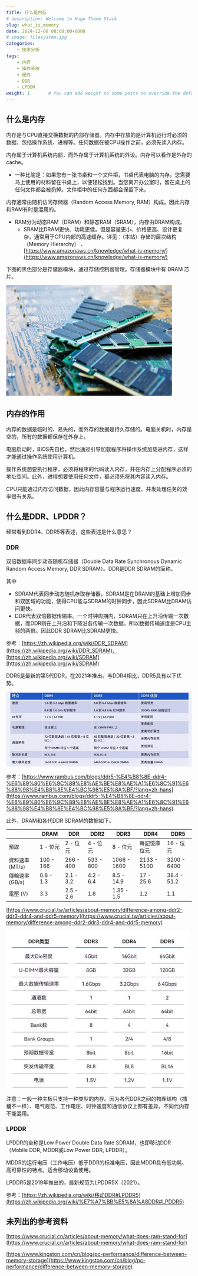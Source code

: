 ```yaml
---
title: 什么是内存
# description: Welcome to Hugo Theme Stack
slug: what_is_memory
date: 2024-12-08 00:00:00+0000
# image: filesystem.jpg
categories:
    - 技术分析
tags:
    - 内存
    - 操作系统
    - 硬件
    - DDR
    - LPDDR
weight: 1       # You can add weight to some posts to override the default sorting (date descending)
---
```


## 什么是内存

内存是与CPU直接交换数据的内部存储器。内存中存放的是计算机运行时必须的数据，包括操作系统、进程等。任何数据在被CPU操作之前，必须先读入内存。

内存属于计算机系统内部，而外存属于计算机系统的外设。内存可以看作是外存的cache。

- 一种比喻是：如果您有一张书桌和一个文件柜，书桌代表电脑的内存。您需要马上使用的材料留在书桌上，以便轻松找到。当您离开办公室时，留在桌上的任何文件都会被扔掉。文件柜中的任何东西都会保留下来。

内存通常由随机访问存储器（Random Access Memory, RAM）构成。因此内存和RAM有时是混用的。

- RAM分为动态RAM（DRAM）和静态RAM（SRAM），内存由DRAM构成。
    - SRAM比DRAM更快、功耗更低。但是容量更小、价格更高、设计更复杂，通常用于CPU内部的高速缓存。详见：（本站）存储的层次结构（Memory Hierarchy） 、[https://www.amazonaws.cn/knowledge/what-is-memory/](https://www.amazonaws.cn/knowledge/what-is-memory/)

下图的黑色部分是存储器模块，通过存储控制器管理。存储器模块中有 DRAM 芯片。

![](31a17a35b0d7da91e0b530f67109dc52_MD5.jpeg)

## 内存的作用

内存的数据是临时的、易失的，而外存的数据是持久存储的。电脑关机时，内存是空的，所有的数据都保存在外存上。

电脑启动时，BIOS先自检，然后通过引导加载程序将操作系统加载进内存，这样才能通过操作系统使用计算机。

操作系统想要执行程序，必须将程序的代码读入内存，并在内存上分配程序必须的地址空间。此外，进程想要使用任何文件，都必须先将其内容读入内存。

CPU只能通过内存访问数据，因此内存容量与程序运行速度、并发处理任务的效率很有关系。

## 什么是DDR、LPDDR？

经常看到DDR4、DDR5等表述，这些表述是什么意思？

### DDR

双倍数据率同步动态随机存储器（Double Data Rate Synchronous Dynamic Random Access Memory, DDR SDRAM）。DDR是DDR SDRAM的简称。

其中

- SDRAM代表同步动态随机存取存储器，SDRAM是在DRAM的基础上增加同步和双区域的功能，使得CPU能与SDRAM的时钟同步，因此SDRAM比DRAM访问更快。
- DDR代表双倍数据传输率。一个时钟周期内，SDRAM只在上升沿传输一次数据，而DDR则在上升沿和下降沿各传输一次数据。所以数据传输速度是CPU主频的两倍。因此DDR SDRAM比SDRAM更快。

参考：[https://zh.wikipedia.org/wiki/DDR_SDRAM](https://zh.wikipedia.org/wiki/DDR_SDRAM)、[https://zh.wikipedia.org/wiki/SDRAM](https://zh.wikipedia.org/wiki/SDRAM)

DDR5是最新的第5代DDR，在2021年推出。与DDR4相比，DDR5具有以下优势。

![](ae6f5b1a9bfbb47a7c84f1fe07a3bdbf_MD5.jpeg)

参考：[https://www.rambus.com/blogs/ddr5-%E4%B8%8E-ddr4-%E6%89%80%E6%9C%89%E8%AE%BE%E8%AE%A1%E6%8C%91%E6%88%98%E4%B8%8E%E4%BC%98%E5%8A%BF/?lang=zh-hans](https://www.rambus.com/blogs/ddr5-%E4%B8%8E-ddr4-%E6%89%80%E6%9C%89%E8%AE%BE%E8%AE%A1%E6%8C%91%E6%88%98%E4%B8%8E%E4%BC%98%E5%8A%BF/?lang=zh-hans)

此外，DRAM和各代DDR SDRAM的数据如下。

||DRAM|DDR|DDR2|DDR3|DDR4|DDR5|
|---|---|---|---|---|---|---|
|預取|1 - 位元|2 - 位元|4 - 位元|8 - 位元|每記憶庫位元|16 - 位元|
|資料速率 (MT/s)|100 - 166|266 - 400|533 - 800|1066 - 1600|2133 - 5100|3200 - 6400|
|傳輸速率 (GB/s)|0.8 - 1.3|2.1 - 3.2|4.2 - 6.4|8.5 - 14.9|17 - 25.6|38.4 - 51.2|
|電壓 (V)|3.3|2.5 - 2.6|1.8|1.35 - 1.5|1.2|1.1|

[https://www.crucial.tw/articles/about-memory/difference-among-ddr2-ddr3-ddr4-and-ddr5-memory](https://www.crucial.tw/articles/about-memory/difference-among-ddr2-ddr3-ddr4-and-ddr5-memory)

![](56903f46d67a878ca5bd5eb4a733503c_MD5.jpeg)

注意：一般一种主板只支持一种类型的内存。因为各代DDR之间的物理结构（插槽不一样）、电气规范、工作电压、时钟速度和通信协议上都有差异。不同代内存不能混用。

### LPDDR

LPDDR的全称是Low Power Double Data Rate SDRAM，也即移动DDR（Mobile DDR, MDDR或Low Power DDR, LPDDR）。

MDDR的运行电压（工作电压）低于DDR的标准电压，因此MDDR具有低功耗、高可靠性的特点。适合移动设备使用。

LPDDR5是2019年推出的，最新规范为LPDDR5X（2021）。

参考：[https://zh.wikipedia.org/wiki/移动DDR#LPDDR5](https://zh.wikipedia.org/wiki/%E7%A7%BB%E5%8A%A8DDR#LPDDR5)

## 未列出的参考资料

[https://www.crucial.cn/articles/about-memory/what-does-ram-stand-for](https://www.crucial.cn/articles/about-memory/what-does-ram-stand-for)

[https://www.kingston.com/cn/blog/pc-performance/difference-between-memory-storage](https://www.kingston.com/cn/blog/pc-performance/difference-between-memory-storage)